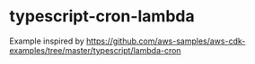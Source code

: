 # typescript-cron-lambda

Example inspired by https://github.com/aws-samples/aws-cdk-examples/tree/master/typescript/lambda-cron
